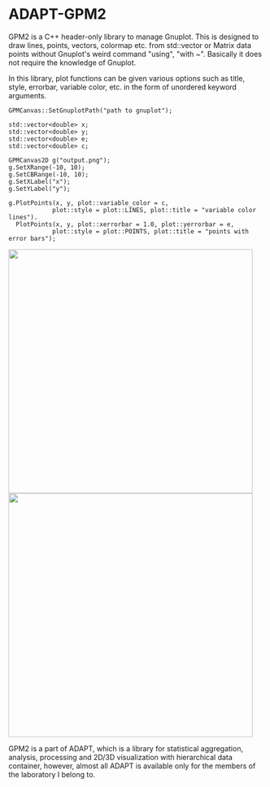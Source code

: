 # ADAPT-GPM2
GPM2 is a C++ header-only library to manage Gnuplot. This is designed to draw lines, points, vectors, colormap etc. from std::vector or Matrix data points without Gnuplot's weird command "using", "with ~". Basically it does not require the knowledge of Gnuplot.

In this library, plot functions can be given various options such as title, style, errorbar, variable color, etc. in the form of unordered keyword arguments.
```
GPMCanvas::SetGnuplotPath("path to gnuplot");

std::vector<double> x;
std::vector<double> y;
std::vector<double> e;
std::vector<double> c;

GPMCanvas2D g("output.png");
g.SetXRange(-10, 10);
g.SetCBRange(-10, 10);
g.SetXLabel("x");
g.SetYLabel("y");

g.PlotPoints(x, y, plot::variable_color = c,
            plot::style = plot::LINES, plot::title = "variable color lines").
  PlotPoints(x, y, plot::xerrorbar = 1.0, plot::yerrorbar = e,
            plot::style = plot::POINTS, plot::title = "points with error bars");
```
<img src="https://user-images.githubusercontent.com/53743073/62577090-2209ea80-b8d9-11e9-83e4-7dc392ddcae2.png" width="480px">
<img src="https://user-images.githubusercontent.com/53743073/62577129-36e67e00-b8d9-11e9-9b44-fec9a645af1a.png" width="480px">

GPM2 is a part of ADAPT, which is a library for statistical aggregation, analysis, processing and 2D/3D visualization with hierarchical data container, however, almost all ADAPT is available only for the members of the laboratory I belong to.
